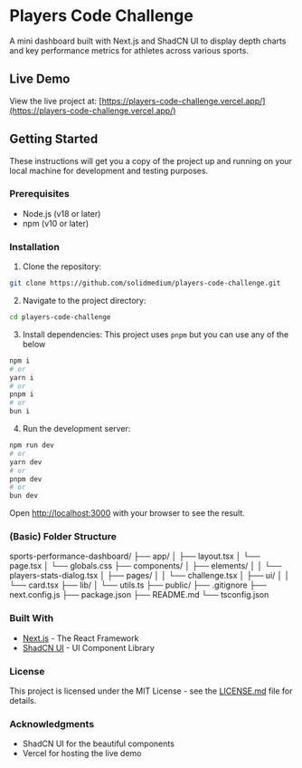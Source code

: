 # Players Code Challenge

A mini dashboard built with Next.js and ShadCN UI to display depth charts and key performance metrics for athletes across various sports.

## Live Demo

View the live project at: [https://players-code-challenge.vercel.app/](https://players-code-challenge.vercel.app/)

## Getting Started

These instructions will get you a copy of the project up and running on your local machine for development and testing purposes.

### Prerequisites

- Node.js (v18 or later)
- npm (v10 or later)

### Installation

1. Clone the repository:

```bash
git clone https://github.com/solidmedium/players-code-challenge.git
```

2. Navigate to the project directory:

```bash
cd players-code-challenge
```

3. Install dependencies:
   This project uses `pnpm` but you can use any of the below

```bash
npm i
# or
yarn i
# or
pnpm i
# or
bun i
```

4. Run the development server:

```bash
npm run dev
# or
yarn dev
# or
pnpm dev
# or
bun dev
```

Open [http://localhost:3000](http://localhost:3000) with your browser to see the result.

### (Basic) Folder Structure

sports-performance-dashboard/
├── app/
│ ├── layout.tsx
│ └── page.tsx
│ └── globals.css
├── components/
│ ├── elements/
│ │ └── players-stats-dialog.tsx
│ ├── pages/
│ │ └── challenge.tsx
│ ├── ui/
│ │ └── card.tsx
├── lib/
│ └── utils.ts
├── public/
├── .gitignore
├── next.config.js
├── package.json
├── README.md
└── tsconfig.json

### Built With

- [Next.js](https://nextjs.org/) - The React Framework
- [ShadCN UI](https://ui.shadcn.com/) - UI Component Library

### License

This project is licensed under the MIT License - see the [LICENSE.md](LICENSE.md) file for details.

### Acknowledgments

- ShadCN UI for the beautiful components
- Vercel for hosting the live demo
